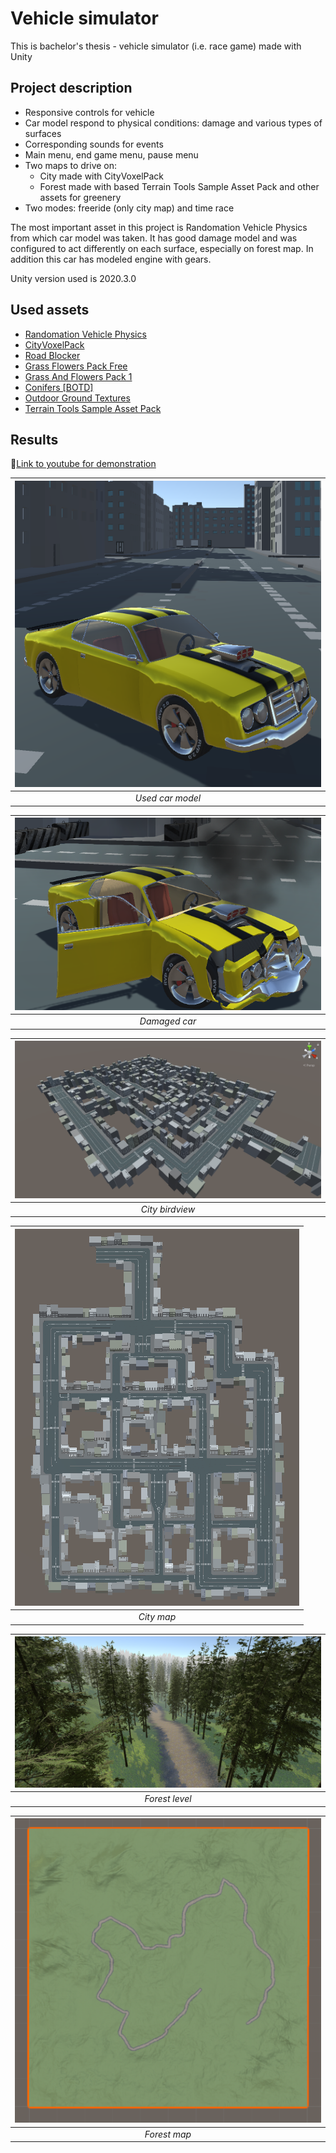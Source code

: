 # Vehicle simulator

This is bachelor's thesis - vehicle simulator (i.e. race game) made with Unity

## Project description

- Responsive controls for vehicle
- Car model respond to physical conditions: damage and various types of surfaces
- Corresponding sounds for events
- Main menu, end game menu, pause menu
- Two maps to drive on:
  - City made with CityVoxelPack
  - Forest made with based Terrain Tools Sample Asset Pack and other assets for greenery
- Two modes: freeride (only city map) and time race

The most important asset in this project is Randomation Vehicle Physics from which car model was taken. It has good damage model and was configured to act differently on each surface, especially on forest map. In addition this car has modeled engine with gears.

Unity version used is 2020.3.0

## Used assets

- [Randomation Vehicle Physics](https://github.com/JustInvoke/Randomation-Vehicle-Physics)
- [CityVoxelPack](https://assetstore.unity.com/packages/3d/environments/urban/city-voxel-pack-136141)
- [Road Blocker](https://assetstore.unity.com/packages/3d/props/exterior/road-blocker-663)
- [Grass Flowers Pack Free](https://assetstore.unity.com/packages/2d/textures-materials/nature/grass-flowers-pack-free-138810)
- [Grass And Flowers Pack 1](https://assetstore.unity.com/packages/2d/textures-materials/nature/grass-and-flowers-pack-1-17100)
- [Conifers [BOTD]](https://assetstore.unity.com/packages/3d/vegetation/trees/conifers-botd-142076)
- [Outdoor Ground Textures](https://assetstore.unity.com/packages/2d/textures-materials/floors/outdoor-ground-textures-12555)
- [Terrain Tools Sample Asset Pack](https://assetstore.unity.com/packages/3d/environments/landscapes/terrain-sample-asset-pack-145808)

## Results

:link:[Link to youtube for demonstration](https://youtu.be/lilHbgEHiik?)

| ![car](./public/car.png) |
| :----------------------: |
|     _Used car model_     |

| ![damaged car](./public/damaged.png) |
| :----------------------------------: |
|            _Damaged car_             |

| ![city](./public/city.png) |
| :------------------------: |
|      _City birdview_       |

| ![city map](./public/city-map.png) |
| :--------------------------------: |
|             _City map_             |

| ![forest](./public/forest.png) |
| :----------------------------: |
|         _Forest level_         |

| ![forest](./public/forest-map.png) |
| :--------------------------------: |
|            _Forest map_            |
